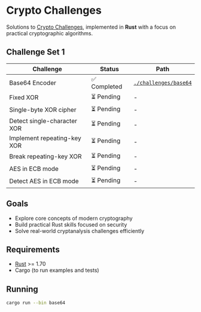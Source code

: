 # Crypto Challenges

Solutions to [Crypto Challenges](https://cryptochallenges.io), implemented in **Rust** with a focus on practical
cryptographic algorithms.

## Challenge Set 1

| Challenge                   | Status      | Path                                         |
|-----------------------------|-------------|----------------------------------------------|
| Base64 Encoder              | ✅ Completed | [`./challenges/base64`](./challenges/base64) |
| Fixed XOR                   | ⏳ Pending   | -                                            |
| Single-byte XOR cipher      | ⏳ Pending   | -                                            |
| Detect single-character XOR | ⏳ Pending   | -                                            |
| Implement repeating-key XOR | ⏳ Pending   | -                                            |
| Break repeating-key XOR     | ⏳ Pending   | -                                            |
| AES in ECB mode             | ⏳ Pending   | -                                            |
| Detect AES in ECB mode      | ⏳ Pending   | -                                            |

## Goals

- Explore core concepts of modern cryptography
- Build practical Rust skills focused on security
- Solve real-world cryptanalysis challenges efficiently

## Requirements

- [Rust](https://www.rust-lang.org/tools/install) >= 1.70
- Cargo (to run examples and tests)

## Running

```bash
cargo run --bin base64
